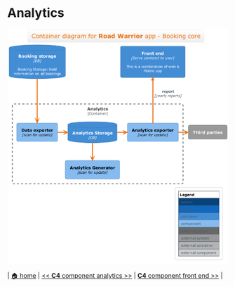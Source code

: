 # Analytics

![analytics](../diagrams/c4/c4-component_analytics.png)
 
 | [🏠 home](../../README.md) | [<< **C4** component analytics >>](./component-analytics.md) | [**C4** component front end >>](./component-front-end.md) |
